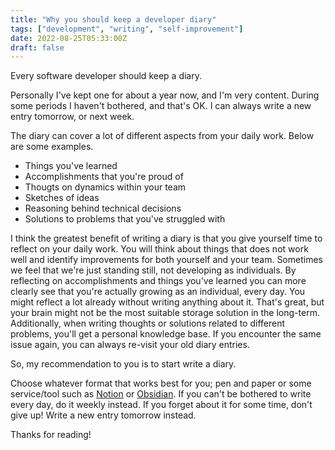 ```yaml
---
title: "Why you should keep a developer diary"
tags: ["development", "writing", "self-improvement"]
date: 2022-08-25T05:33:00Z
draft: false
---
```


Every software developer should keep a diary.

Personally I've kept one for about a year now, and I'm very content.
During some periods I haven't bothered, and that's OK.
I can always write a new entry tomorrow, or next week.

The diary can cover a lot of different aspects from your daily work.
Below are some examples.

 - Things you've learned
 - Accomplishments that you're proud of
 - Thougts on dynamics within your team
 - Sketches of ideas
 - Reasoning behind technical decisions
 - Solutions to problems that you've struggled with

I think the greatest benefit of writing a diary is that you give yourself time to reflect on your daily work.
You will think about things that does not work well and identify improvements for both yourself and your team.
Sometimes we feel that we're just standing still, not developing as individuals.
By reflecting on accomplishments and things you've learned you can more clearly see that you're actually growing as an individual, every day.
You might reflect a lot already without writing anything about it.
That's great, but your brain might not be the most suitable storage solution in the long-term.
Additionally, when writing thoughts or solutions related to different problems, you'll get a personal knowledge base.
If you encounter the same issue again, you can always re-visit your old diary entries.

So, my recommendation to you is to start write a diary.

Choose whatever format that works best for you; pen and paper or some service/tool such as [Notion](https://notion.com/) or [Obsidian](https://obsidian.md/).
If you can't be bothered to write every day, do it weekly instead.
If you forget about it for some time, don't give up!
Write a new entry tomorrow instead.

Thanks for reading!
